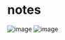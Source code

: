 # notes
![image](https://github.com/sriprasath123/notes/assets/146945241/a56a6e30-a59a-4235-b8d2-ac9d2d7fbafd)
![image](https://github.com/sriprasath123/notes/assets/146945241/147ffbe7-99c2-4d36-bf31-cc45657208e2)

